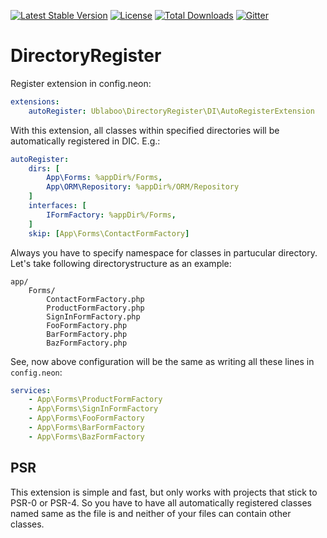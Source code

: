 [![Latest Stable Version](https://poser.pugx.org/ublaboo/directory-register/v/stable)](https://packagist.org/packages/ublaboo/directory-register)
[![License](https://poser.pugx.org/ublaboo/directory-register/license)](https://packagist.org/packages/ublaboo/directory-register)
[![Total Downloads](https://poser.pugx.org/ublaboo/directory-register/downloads)](https://packagist.org/packages/ublaboo/directory-register)
[![Gitter](https://img.shields.io/gitter/room/nwjs/nw.js.svg)](https://gitter.im/ublaboo/help)

DirectoryRegister
=================

Register extension in config.neon:

```yaml
extensions:
    autoRegister: Ublaboo\DirectoryRegister\DI\AutoRegisterExtension
```

With this extension, all classes within specified directories will be automatically registered in DIC. E.g.:

```yaml
autoRegister:
    dirs: [
        App\Forms: %appDir%/Forms,
        App\ORM\Repository: %appDir%/ORM/Repository
    ]
    interfaces: [
        IFormFactory: %appDir%/Forms,
    ]
    skip: [App\Forms\ContactFormFactory]
```

Always you have to specify namespace for classes in partucular directory. Let's take following directorystructure as an example:

```
app/
    Forms/
        ContactFormFactory.php
        ProductFormFactory.php
        SignInFormFactory.php
        FooFormFactory.php
        BarFormFactory.php
        BazFormFactory.php
```

See, now above configuration will be the same as writing all these lines in `config.neon`:

```yaml
services:
    - App\Forms\ProductFormFactory
    - App\Forms\SignInFormFactory
    - App\Forms\FooFormFactory
    - App\Forms\BarFormFactory
    - App\Forms\BazFormFactory
```    

## PSR

This extension is simple and fast, but only works with projects that stick to PSR-0 or PSR-4. So you have to have all automatically registered classes named same as the file is and neither of your files can contain other classes.
